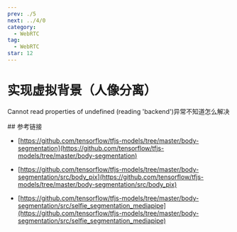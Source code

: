 ```yaml
---
prev: ./5
next: ../4/0
category:
  - WebRTC
tag:
  - WebRTC
star: 12
---
```


# 实现虚拟背景（人像分离）

Cannot read properties of undefined (reading 'backend')异常不知道怎么解决

<!-- more -->

<ClientOnly>
  <portrait></portrait>
</ClientOnly>
## 参考链接

- [https://github.com/tensorflow/tfjs-models/tree/master/body-segmentation](https://github.com/tensorflow/tfjs-models/tree/master/body-segmentation)

- [https://github.com/tensorflow/tfjs-models/tree/master/body-segmentation/src/body_pix](https://github.com/tensorflow/tfjs-models/tree/master/body-segmentation/src/body_pix)

- [https://github.com/tensorflow/tfjs-models/tree/master/body-segmentation/src/selfie_segmentation_mediapipe](https://github.com/tensorflow/tfjs-models/tree/master/body-segmentation/src/selfie_segmentation_mediapipe)
